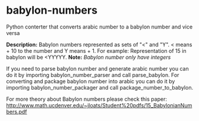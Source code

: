 # babylon-numbers
Python conterter that converts arabic number to a babylon number and vice versa

<b>Description:</b> Babylon numbers represented as sets of "<" and "Y". < means + 10 to the number and Y means + 1.
For example: Representation of 15 in babylon will be <YYYYY.
<b>Note:</b> <i>Babylon number only have integers</i>

If you need to parse babylon number and generate arabic number you can do it by importing babylon_number_parser and call parse_babylon.
For converting and package babylon number into arabic you can do it by importing babylon_number_packager and call package_number_to_babylon.


For more theory about Babylon numbers please check this paper: http://www.math.ucdenver.edu/~jloats/Student%20pdfs/15_BabylonianNumbers.pdf
